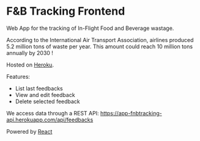 # F&B Tracking Frontend

Web App for the tracking of In-Flight Food and Beverage wastage. 

According to the International Air Transport Association, airlines produced 5.2 million tons of waste per year. This amount could reach 10 million tons annually by 2030 !

Hosted on [Heroku](https://app-fnbtracking.herokuapp.com/).

Features:
- List last feedbacks
- View and edit feedback
- Delete selected feedback

We access data through a REST API: https://app-fnbtracking-api.herokuapp.com/api/feedbacks

Powered by [React](https://reactjs.org/)
